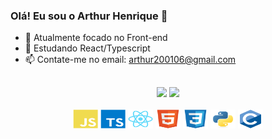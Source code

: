 ### Olá! Eu sou o Arthur Henrique 👋

- 🔭 Atualmente focado no Front-end
- 🌱 Estudando React/Typescript
- 📫 Contate-me no email: arthur200106@gmail.com
##
<div align="center">
  <img height="174em" src="https://github-readme-stats.vercel.app/api?username=callyelalves&show_icons=true&theme=dark&include_all_commits=true&count_private=true"/>
  <img height="174em" src="https://github-readme-stats.vercel.app/api/top-langs/?username=callyelalves&layout=compact&langs_count=8&theme=dark"/> 
</div>

<div align="center"><br>
  <img align="center" alt="Callyel-Js" height="30" width="40" src="https://raw.githubusercontent.com/devicons/devicon/master/icons/javascript/javascript-plain.svg">
  <img align="center" alt="Callyel-Ts" height="30" width="40" src="https://raw.githubusercontent.com/devicons/devicon/master/icons/typescript/typescript-plain.svg">
  <img align="center" alt="Callyel-React" height="30" width="40" src="https://raw.githubusercontent.com/devicons/devicon/master/icons/react/react-original.svg">
  <img align="center" alt="Callyel-HTML" height="30" width="40" src="https://raw.githubusercontent.com/devicons/devicon/master/icons/html5/html5-original.svg">
  <img align="center" alt="Callyel-CSS" height="30" width="40" src="https://raw.githubusercontent.com/devicons/devicon/master/icons/css3/css3-original.svg">
  <img align="center" alt="Callyel-Python" height="30" width="40" src="https://raw.githubusercontent.com/devicons/devicon/master/icons/python/python-original.svg">
  <img align="center" alt="Callyel-C" height="30" width="40" src="https://raw.githubusercontent.com/devicons/devicon/master/icons/c/c-original.svg">
</div>
